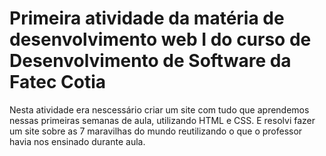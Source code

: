# Primeira atividade da matéria de desenvolvimento web I do curso de Desenvolvimento de Software da Fatec Cotia #

Nesta atividade era nescessário criar um site com tudo que aprendemos nessas primeiras semanas de aula, utilizando HTML e CSS. E resolvi fazer um site sobre as 7 maravilhas do mundo reutilizando o que o professor havia nos ensinado durante aula.
